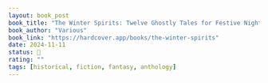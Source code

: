 ```yaml
---
layout: book_post
book_title: "The Winter Spirits: Twelve Ghostly Tales for Festive Nights"
book_author: "Various"
book_link: "https://hardcover.app/books/the-winter-spirits"
date: 2024-11-11
status: 📖
rating: ""
tags: [historical, fiction, fantasy, anthology]
---
```

